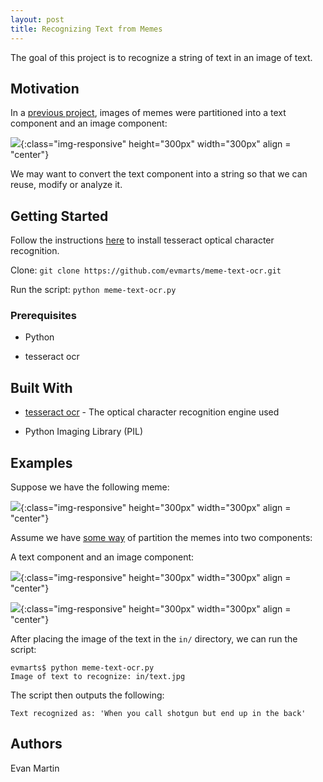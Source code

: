 ```yaml
---
layout: post
title: Recognizing Text from Memes
---
```


The goal of this project is to recognize a string of text in an image of text. 

## Motivation

In a [previous project](https://github.com/evmarts/meme-cropper), images of memes were partitioned into a text component and an image component: 

![](/blog/_img/figs/meme-text-ocr/sample/meme9_contours.jpg){:class="img-responsive" height="300px" width="300px" align = "center"}

We may want to convert the text component into a string so that we can reuse, modify or analyze it. 

## Getting Started

Follow the instructions [here](https://github.com/tesseract-ocr/tesseract/wiki) to install tesseract optical character recognition.

Clone:
```git clone https://github.com/evmarts/meme-text-ocr.git```

Run the script:
```python meme-text-ocr.py```

### Prerequisites

- Python

- tesseract ocr

## Built With

* [tesseract ocr](https://github.com/tesseract-ocr/tesseract) - The optical character recognition engine used

* Python Imaging Library (PIL)

## Examples

Suppose we have the following meme:

![](/blog/_img/figs/meme-text-ocr/sample/sample6.jpg){:class="img-responsive" height="300px" width="300px" align = "center"}

Assume we have [some way](https://github.com/evmarts/meme-cropper) of partition the memes into two components:

A text component and an image component:

![](/blog/_img/figs/meme-text-ocr/pics/sample6pic.jpg){:class="img-responsive" height="300px" width="300px" align = "center"}

![](/blog/_img/figs/meme-text-ocr/fig2.jpg){:class="img-responsive" height="300px" width="300px" align = "center"}

After placing the image of the text in the ```in/``` directory, we can run the script:

~~~
evmarts$ python meme-text-ocr.py
Image of text to recognize: in/text.jpg
~~~

The script then outputs the following: 

~~~
Text recognized as: 'When you call shotgun but end up in the back'
~~~

## Authors

Evan Martin
